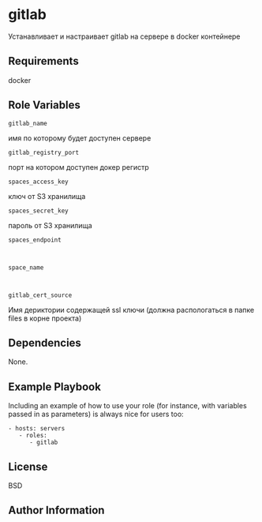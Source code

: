 gitlab
=========

Устанавливает и настраивает gitlab на сервере в docker контейнере

Requirements
------------

docker

Role Variables
--------------

    gitlab_name
    
имя по которому будет доступен сервере

    gitlab_registry_port
    
порт на котором доступен докер регистр

    spaces_access_key
    
ключ от S3 хранилища

    spaces_secret_key
    
пароль от S3 хранилища

    spaces_endpoint
    


    space_name


    
    gitlab_cert_source
    
Имя дериктории содержащей ssl ключи (должна распологаться в папке files
в корне проекта)

Dependencies
------------

None.

Example Playbook
----------------

Including an example of how to use your role (for instance, with variables passed in as parameters) is always nice for users too:

    - hosts: servers
       - roles:
          - gitlab

License
-------

BSD

Author Information
------------------
